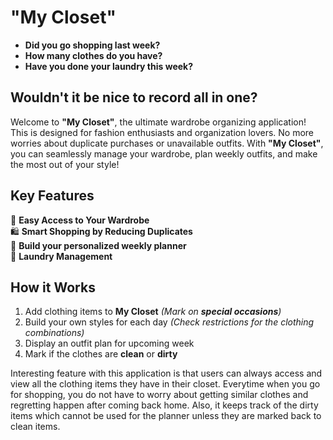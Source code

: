 
# "My Closet"

- **Did you go shopping last week?**
- **How many clothes do you have?**
- **Have you done your laundry this week?**

## Wouldn't it be nice to record all in one?

Welcome to **"My Closet"**, the ultimate wardrobe organizing application!
This is designed for fashion enthusiasts and organization lovers.
No more worries about duplicate purchases or unavailable outfits.
With **"My Closet"**, you can seamlessly manage your wardrobe, plan weekly outfits,
and make the most out of your style!

## Key Features

:dress: **Easy Access to Your Wardrobe** <br>
:shopping: **Smart Shopping by Reducing Duplicates** <br>
:memo: **Build your personalized weekly planner** <br>
:basket: **Laundry Management**

## How it Works

1. Add clothing items to **My Closet** *(Mark on **special occasions**)*
2. Build your own styles for each day *(Check restrictions for the clothing combinations)*
3. Display an outfit plan for upcoming week
4. Mark if the clothes are **clean** or **dirty**



Interesting feature with this application is that users can always access
and view all the clothing items they have in their closet. Everytime when
you go for shopping, you do not have to worry about getting similar clothes
and regretting happen after coming back home. Also, it keeps track of the
dirty items which cannot be used for the planner unless they are marked back
to clean items. 